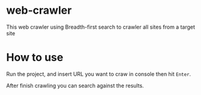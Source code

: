 # web-crawler
This web crawler using Breadth-first search to crawler all sites from a target site
# How to use
Run the project, and insert URL you want to craw in console then hit `Enter`.

After finish crawling you can search against the results.
